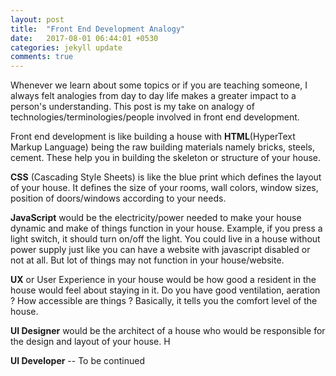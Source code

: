 ```yaml
---
layout: post
title:  "Front End Development Analogy"
date:   2017-08-01 06:44:01 +0530
categories: jekyll update
comments: true
---
```


Whenever we learn about some topics or if you are teaching someone, I always felt analogies from day to day life makes a greater impact to a person's understanding. This post is my take on analogy of technologies/terminologies/people  involved in front end development.

Front end development is like building a house with **HTML**(HyperText Markup Language) being the raw building materials namely bricks, steels, cement. These help you in building the skeleton or structure of your house.

**CSS** (Cascading Style Sheets) is like the blue print which defines the layout of your house. It defines the size of your rooms, wall colors, window sizes, position of doors/windows according to your needs.

**JavaScript** would be the electricity/power needed to make your house dynamic and make of things function in your house. Example, if you press a light switch, it should turn on/off the light. You could live in a house without power supply just like you can have a website with javascript disabled or not at all. But lot of things may not function in your house/website.

**UX** or User Experience in your house would be how good a resident in the house would feel about staying in it. Do you have good ventilation, aeration ? How accessible are things ? Basically, it tells you the comfort level of the house.

**UI Designer** would be the architect of a house who would be responsible for the design and layout of your house. H 

**UI Developer** -- To be continued

